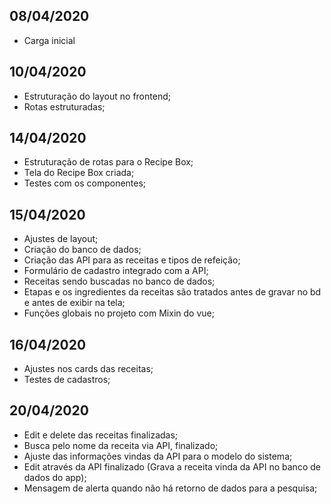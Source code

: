 ## 08/04/2020

* Carga inicial

## 10/04/2020

* Estruturação do layout no frontend;
* Rotas estruturadas;

## 14/04/2020

* Estruturação de rotas para o Recipe Box;
* Tela do Recipe Box criada;
* Testes com os componentes;

## 15/04/2020

* Ajustes de layout;
* Criação do banco de dados;
* Criação das API para as receitas e tipos de refeição;
* Formulário de cadastro integrado com a API;
* Receitas sendo buscadas no banco de dados;
* Etapas e os ingredientes da receitas são tratados antes de gravar no bd e antes de exibir na tela;
* Funções globais no projeto com Mixin do vue;

## 16/04/2020

* Ajustes nos cards das receitas;
* Testes de cadastros;

## 20/04/2020

* Edit e delete das receitas finalizadas;
* Busca pelo nome da receita via API, finalizado;
* Ajuste das informações vindas da API para o modelo do sistema;
* Edit através da API finalizado (Grava a receita vinda da API no banco de dados do app);
* Mensagem de alerta quando não há retorno de dados para a pesquisa;
